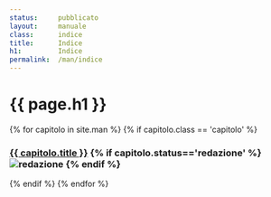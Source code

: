 ```yaml
---
status:     pubblicato
layout:     manuale
class:      indice
title:      Indice
h1:         Indice
permalink:  /man/indice
---
```


# {{ page.h1 }}

<section class="indice">
    {% for capitolo in site.man %}
        {% if capitolo.class == 'capitolo' %}
        <h3 {% if capitolo.status=='bozza' %}class="bozza"{% endif %} >
            <a href="{{ capitolo.url }}">{{ capitolo.title }}</a>
            {% if capitolo.status=='redazione' %}
            <img src="https://img.shields.io/badge/stato-in_redazione-orange"  
                 alt="redazione" 
                 class="badge">
            {% endif %}
        </h3>
        {% endif %}
    {% endfor %}
</section>

